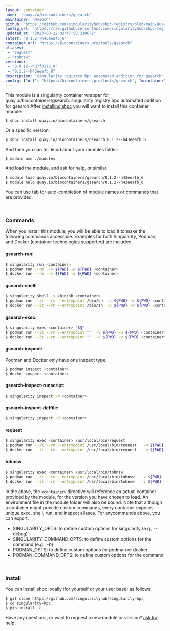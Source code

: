 ```yaml
---
layout: container
name:  "quay.io/biocontainers/gsearch"
maintainer: "@vsoch"
github: "https://github.com/singularityhub/shpc-registry/blob/main/quay.io/biocontainers/gsearch/container.yaml"
config_url: "https://raw.githubusercontent.com/singularityhub/shpc-registry/main/quay.io/biocontainers/gsearch/container.yaml"
updated_at: "2023-08-22 02:47:58.210672"
latest: "0.1.2--h43eeafb_6"
container_url: "https://biocontainers.pro/tools/gsearch"
aliases:
 - "request"
 - "tohnsw"
versions:
 - "0.0.12--h87f3376_0"
 - "0.1.2--h43eeafb_6"
description: "singularity registry hpc automated addition for gsearch"
config: {"url": "https://biocontainers.pro/tools/gsearch", "maintainer": "@vsoch", "description": "singularity registry hpc automated addition for gsearch", "latest": {"0.1.2--h43eeafb_6": "sha256:dd9e7d11197dc1519906f745c7bd520c9d3302832113eab879deba0a3ae553fd"}, "tags": {"0.0.12--h87f3376_0": "sha256:f84d5cb4c00788fe4166ae40cc5caf9bc23550ea9cd655a0e830ba23583fec43", "0.1.2--h43eeafb_6": "sha256:dd9e7d11197dc1519906f745c7bd520c9d3302832113eab879deba0a3ae553fd"}, "docker": "quay.io/biocontainers/gsearch", "aliases": {"request": "/usr/local/bin/request", "tohnsw": "/usr/local/bin/tohnsw"}}
---
```


This module is a singularity container wrapper for quay.io/biocontainers/gsearch.
singularity registry hpc automated addition for gsearch
After [installing shpc](#install) you will want to install this container module:


```bash
$ shpc install quay.io/biocontainers/gsearch
```

Or a specific version:

```bash
$ shpc install quay.io/biocontainers/gsearch:0.1.2--h43eeafb_6
```

And then you can tell lmod about your modules folder:

```bash
$ module use ./modules
```

And load the module, and ask for help, or similar.

```bash
$ module load quay.io/biocontainers/gsearch/0.1.2--h43eeafb_6
$ module help quay.io/biocontainers/gsearch/0.1.2--h43eeafb_6
```

You can use tab for auto-completion of module names or commands that are provided.

<br>

### Commands

When you install this module, you will be able to load it to make the following commands accessible.
Examples for both Singularity, Podman, and Docker (container technologies supported) are included.

#### gsearch-run:

```bash
$ singularity run <container>
$ podman run --rm  -v ${PWD} -w ${PWD} <container>
$ docker run --rm  -v ${PWD} -w ${PWD} <container>
```

#### gsearch-shell:

```bash
$ singularity shell -s /bin/sh <container>
$ podman run --it --rm --entrypoint /bin/sh  -v ${PWD} -w ${PWD} <container>
$ docker run --it --rm --entrypoint /bin/sh  -v ${PWD} -w ${PWD} <container>
```

#### gsearch-exec:

```bash
$ singularity exec <container> "$@"
$ podman run --it --rm --entrypoint ""  -v ${PWD} -w ${PWD} <container> "$@"
$ docker run --it --rm --entrypoint ""  -v ${PWD} -w ${PWD} <container> "$@"
```

#### gsearch-inspect:

Podman and Docker only have one inspect type.

```bash
$ podman inspect <container>
$ docker inspect <container>
```

#### gsearch-inspect-runscript:

```bash
$ singularity inspect -r <container>
```

#### gsearch-inspect-deffile:

```bash
$ singularity inspect -d <container>
```


#### request

```bash
$ singularity exec <container> /usr/local/bin/request
$ podman run --it --rm --entrypoint /usr/local/bin/request   -v ${PWD} -w ${PWD} <container> -c " $@"
$ docker run --it --rm --entrypoint /usr/local/bin/request   -v ${PWD} -w ${PWD} <container> -c " $@"
```


#### tohnsw

```bash
$ singularity exec <container> /usr/local/bin/tohnsw
$ podman run --it --rm --entrypoint /usr/local/bin/tohnsw   -v ${PWD} -w ${PWD} <container> -c " $@"
$ docker run --it --rm --entrypoint /usr/local/bin/tohnsw   -v ${PWD} -w ${PWD} <container> -c " $@"
```



In the above, the `<container>` directive will reference an actual container provided
by the module, for the version you have chosen to load. An environment file in the
module folder will also be bound. Note that although a container
might provide custom commands, every container exposes unique exec, shell, run, and
inspect aliases. For anycommands above, you can export:

 - SINGULARITY_OPTS: to define custom options for singularity (e.g., --debug)
 - SINGULARITY_COMMAND_OPTS: to define custom options for the command (e.g., -b)
 - PODMAN_OPTS: to define custom options for podman or docker
 - PODMAN_COMMAND_OPTS: to define custom options for the command

<br>

### Install

You can install shpc locally (for yourself or your user base) as follows:

```bash
$ git clone https://github.com/singularityhub/singularity-hpc
$ cd singularity-hpc
$ pip install -e .
```

Have any questions, or want to request a new module or version? [ask for help!](https://github.com/singularityhub/singularity-hpc/issues)